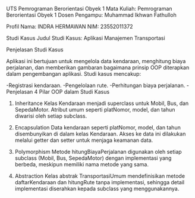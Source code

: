 UTS Pemrograman Berorientasi Obyek 1
Mata Kuliah: Pemrograman Berorientasi Obyek 1
Dosen Pengampu: Muhammad Ikhwan Fathulloh

Profil
Nama: INDRA HERMAWAN
NIM: 23552011372

Studi Kasus
Judul Studi Kasus: Aplikasi Manajemen Transportasi

Penjelasan Studi Kasus

Aplikasi ini bertujuan untuk mengelola data kendaraan, menghitung biaya perjalanan, dan memberikan gambaran bagaimana prinsip OOP diterapkan dalam pengembangan aplikasi. Studi kasus mencakup:

-Registrasi kendaraan.
-Pengelolaan rute.
-Perhitungan biaya perjalanan.
-Penjelasan 4 Pilar OOP dalam Studi Kasus

1. Inheritance
Kelas Kendaraan menjadi superclass untuk Mobil, Bus, dan SepedaMotor. Atribut umum seperti platNomor, model, dan tahun diwarisi oleh setiap subclass.

2. Encapsulation
Data kendaraan seperti platNomor, model, dan tahun disembunyikan di dalam kelas Kendaraan. Akses ke data ini dilakukan melalui getter dan setter untuk menjaga keamanan data.

3. Polymorphism
Metode hitungBiayaPerjalanan digunakan oleh setiap subclass (Mobil, Bus, SepedaMotor) dengan implementasi yang berbeda, meskipun memiliki nama metode yang sama.

4. Abstraction
Kelas abstrak TransportasiUmum mendefinisikan metode daftarKendaraan dan hitungRute tanpa implementasi, sehingga detail implementasi diserahkan kepada subclass yang menggunakannya.